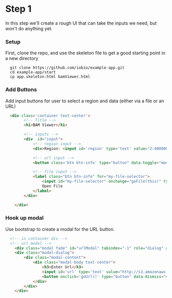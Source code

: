 # Step 1

In this step we'll create a rough UI that can take the inputs we need, but won't do anything yet.

### Setup
First, clone the repo, and use the skeleton file to get a good starting point in a new directory

```
  git clone https://github.com/iobio/example-app.git
  cd example-app/start
  cp app.skeleton.html bamViewer.html
```

### Add Buttons
Add input buttons for user to select a region and data (either via a file or an URL)

``` html
  <div class='container text-center'>
		<!-- Title -->
		<h1>BAM Viewer</h1>

		<!-- inputs -->
		<div  id="input">
			<!-- region input -->
			<div>Region: <input id='region' type='text' value="2:4000000-4001000" ></input></div>

			<!-- url input -->
			<button class='btn btn-info' type="button" data-toggle="modal" data-target="#urlModal">Open Url</button>

			<!-- file input -->
			<label class="btn btn-info" for="my-file-selector">
			    <input id="my-file-selector" onchange="goFile(this)" type="file" style="display:none;" multiple>
			    Open File
			</label>
		</div>

	</div>
```

### Hook up modal
Use bootstrap to create a modal for the URL button. 

```html
  <!-- in container div -->
  <!-- url modal -->
	<div class="modal fade" id="urlModal" tabindex="-1" role="dialog" aria-labelledby="urlModal" aria-hidden="true">
    <div class="modal-dialog">
        <div class="modal-content">
            <div class="modal-body text-center">
                <h3>Enter Url</h3>
                <input id='url' type='text' value="http://s3.amazonaws.com/iobio/NA12878/NA12878.autsome.bam"></input>
                <button onclick='goUrl()' type="button" data-dismiss="modal" class="btn btn-primary">Go</button>
            </div>
    	</div>
  	</div>
```
